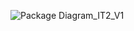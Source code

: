 ![Package Diagram_IT2_V1](https://user-images.githubusercontent.com/63496927/146652475-471d91e5-b4b4-4aed-b049-f3008db3d0d1.png)
